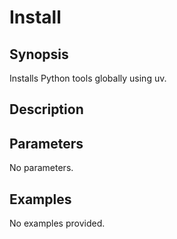 # Install

## Synopsis

Installs Python tools globally using uv.

## Description



## Parameters
No parameters.
## Examples
No examples provided.
